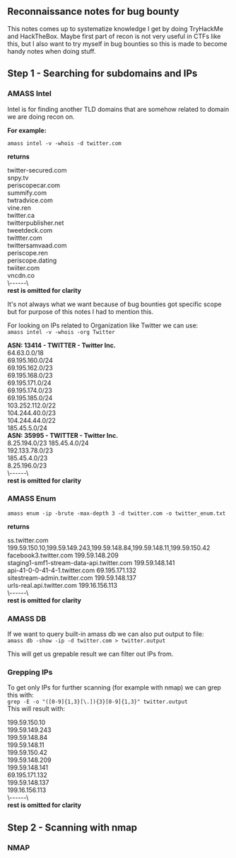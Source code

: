 ## Reconnaissance notes for bug bounty
This notes comes up to systematize knowledge I get by doing TryHackMe and HackTheBox. Maybe first part of recon is not very useful in CTFs like this, but I also want to try myself in bug bounties so this is made to become handy notes when doing stuff.  

## Step 1 - Searching for subdomains and IPs

### AMASS Intel  
Intel is for finding another TLD domains that are somehow related to domain we are doing recon on.

**For example:**

`amass intel -v -whois -d twitter.com `

**returns**
  
twitter-secured.com  
snpy.tv  
periscopecar.com                                                                                                    
summify.com                                                                                                             
twtradvice.com  
vine.ren  
twitter.ca  
twitterpublisher.net  
tweetdeck.com  
twittter.com  
twittersamvaad.com  
periscope.ren  
periscope.dating  
twiiter.com  
vncdn.co  
\\------\\  
**rest is omitted for clarity**  
  
It's not always what we want because of bug bounties got specific scope but for purpose of this notes I had to mention this.

For looking on IPs related to Organization like Twitter we can use:  
`amass intel -v -whois -org Twitter`

**ASN: 13414 - TWITTER - Twitter Inc.**  
64.63.0.0/18  
69.195.160.0/24  
69.195.162.0/23  
69.195.168.0/23  
69.195.171.0/24  
69.195.174.0/23  
69.195.185.0/24  
103.252.112.0/22  
104.244.40.0/23  
104.244.44.0/22  
185.45.5.0/24  
**ASN: 35995 - TWITTER - Twitter Inc.**  
8.25.194.0/23
185.45.4.0/24  
192.133.78.0/23  
185.45.4.0/23  
8.25.196.0/23  
\\------\\  
**rest is omitted for clarity**  

### AMASS Enum

`amass enum -ip -brute -max-depth 3 -d twitter.com -o twitter_enum.txt` 

**returns**

ss.twitter.com 199.59.150.10,199.59.149.243,199.59.148.84,199.59.148.11,199.59.150.42  
facebook3.twitter.com 199.59.148.209  
staging1-smf1-stream-data-api.twitter.com 199.59.148.141  
api-41-0-0-41-4-1.twitter.com 69.195.171.132  
sitestream-admin.twitter.com 199.59.148.137  
urls-real.api.twitter.com 199.16.156.113    
\\------\\  
**rest is omitted for clarity**  
  
### AMASS DB  
If we want to query built-in amass db we can also put output to file:  
`amass db -show -ip -d twitter.com > twitter.output`  

This will get us grepable result we can filter out IPs from.  
  
### Grepping IPs
To get only IPs for further scanning (for example with nmap) we can grep this with:    
`grep -E -o "([0-9]{1,3}[\.]){3}[0-9]{1,3}" twitter.output`  
This will result with:  
  
199.59.150.10  
199.59.149.243  
199.59.148.84  
199.59.148.11  
199.59.150.42  
199.59.148.209  
199.59.148.141  
69.195.171.132  
199.59.148.137  
199.16.156.113  
\\------\\  
**rest is omitted for clarity** 


## Step 2 - Scanning with nmap  
### NMAP  
